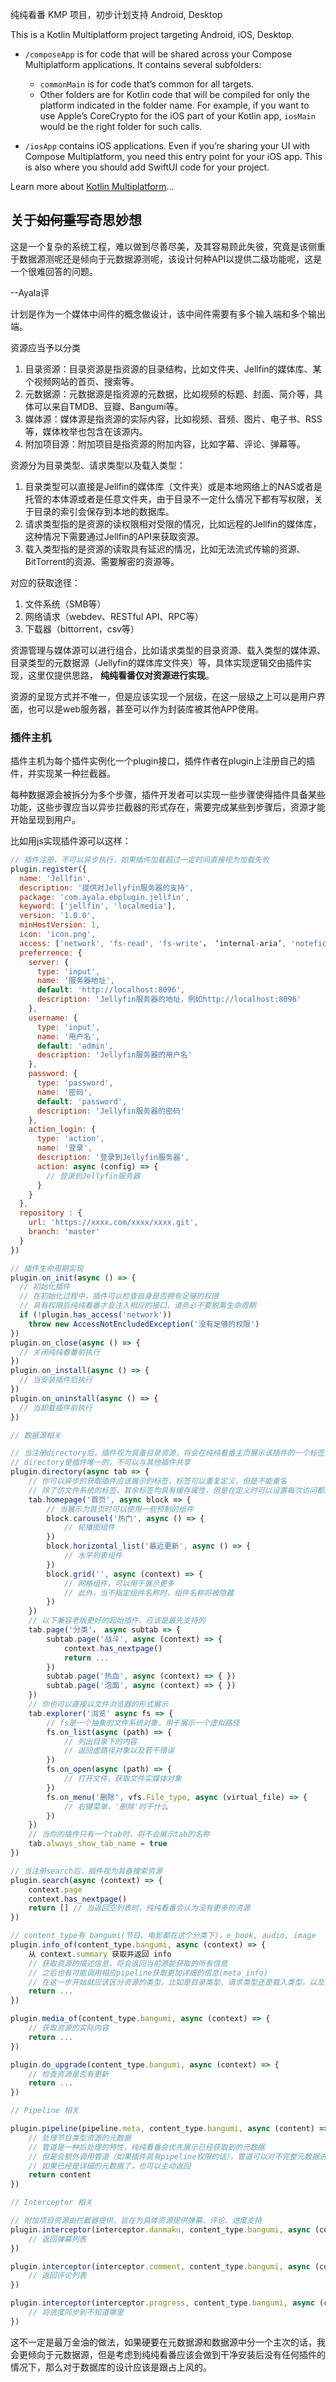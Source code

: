 纯纯看番 KMP 项目，初步计划支持 Android, Desktop

This is a Kotlin Multiplatform project targeting Android, iOS, Desktop.

* `/composeApp` is for code that will be shared across your Compose Multiplatform applications.
  It contains several subfolders:
    - `commonMain` is for code that’s common for all targets.
    - Other folders are for Kotlin code that will be compiled for only the platform indicated in the folder name.
      For example, if you want to use Apple’s CoreCrypto for the iOS part of your Kotlin app,
      `iosMain` would be the right folder for such calls.

* `/iosApp` contains iOS applications. Even if you’re sharing your UI with Compose Multiplatform,
  you need this entry point for your iOS app. This is also where you should add SwiftUI code for your project.


Learn more about [Kotlin Multiplatform](https://www.jetbrains.com/help/kotlin-multiplatform-dev/get-started.html)…

## 关于~~如何重写~~奇思妙想

这是一个复杂的系统工程，难以做到尽善尽美，及其容易顾此失彼，究竟是该侧重于数据源测呢还是倾向于元数据源测呢，该设计何种API以提供二级功能呢，这是一个很难回答的问题。

--Ayala评

计划是作为一个媒体中间件的概念做设计，该中间件需要有多个输入端和多个输出端。

资源应当予以分类

1. 目录资源：目录资源是指资源的目录结构，比如文件夹、Jellfin的媒体库、某个视频网站的首页、搜索等。
2. 元数据源：元数据源是指资源的元数据，比如视频的标题、封面、简介等，具体可以来自TMDB、豆瓣、Bangumi等。
3. 媒体源：媒体源是指资源的实际内容，比如视频、音频、图片、电子书、RSS等，媒体枚举也包含在该源内。
4. 附加项目源：附加项目是指资源的附加内容，比如字幕、评论、弹幕等。

资源分为目录类型、请求类型以及载入类型：

1. 目录类型可以直接是Jellfin的媒体库（文件夹）或是本地网络上的NAS或者是托管的本体源或者是任意文件夹，由于目录不一定什么情况下都有写权限，关于目录的索引会保存到本地的数据库。
2. 请求类型指的是资源的读权限相对受限的情况，比如远程的Jellfin的媒体库，这种情况下需要通过Jellfin的API来获取资源。
3. 载入类型指的是资源的读取具有延迟的情况，比如无法流式传输的资源、BitTorrent的资源、需要解密的资源等。

对应的获取途径：

1. 文件系统（SMB等）
2. 网络请求（webdev、RESTful API、RPC等）
3. 下载器（bittorrent，csv等）

资源管理与媒体源可以进行组合，比如请求类型的目录资源、载入类型的媒体源、目录类型的元数据源（Jellyfin的媒体库文件夹）等，具体实现逻辑交由插件实现，这里仅提供思路，
**纯纯看番仅对资源进行实现**。

资源的呈现方式并不唯一，但是应该实现一个层级，在这一层级之上可以是用户界面，也可以是web服务器，甚至可以作为封装库被其他APP使用。

### 插件主机

插件主机为每个插件实例化一个plugin接口，插件作者在plugin上注册自己的插件，并实现某一种拦截器。

每种数据源会被拆分为多个步骤，插件开发者可以实现一些步骤使得插件具备某些功能，这些步骤应当以异步拦截器的形式存在，需要完成某些到步骤后，资源才能开始呈现到用户。

比如用js实现插件源可以这样：

```js
// 插件注册，不可以异步执行，如果插件加载超过一定时间直接视为加载失败
plugin.register({
  name: 'Jellfin',
  description: '提供对Jellyfin服务器的支持',
  package: 'com.ayala.ebplugin.jellfin',
  keyword: ['jellfin', 'localmedia'],
  version: '1.0.0',
  minHostVersion: 1,
  icon: 'icon.png',
  access: ['network', 'fs-read', 'fs-write'， ‘internal-aria’, 'notefication'， 'webview'， 'uri', 'pipeline', 'interceptor'],
  preferrence: {
    server: {
      type: 'input',
      name: '服务器地址',
      default: 'http://localhost:8096',
      description: 'Jellyfin服务器的地址，例如http://localhost:8096'
    },
    username: {
      type: 'input',
      name: '用户名',
      default: 'admin',
      description: 'Jellyfin服务器的用户名'
    },
    password: {
      type: 'password',
      name: '密码',
      default: 'password',
      description: 'Jellyfin服务器的密码'
    },
    action_login: {
      type: 'action',
      name: '登录',
      description: '登录到Jellyfin服务器',
      action: async (config) => {
        // 登录到Jellyfin服务器
      }
    }
  },
  repository : {
    url: 'https://xxxx.com/xxxx/xxxx.git',
    branch: 'master'
  }
})

// 插件生命周期实现
plugin.on_init(async () => {
  // 初始化插件
  // 在初始化过程中，插件可以检查自身是否拥有足够的权限
  // 具有权限后纯纯看番才会注入相应的接口，请务必不要脱离生命周期
  if (!plugin.has_access('network'))
    throw new AccessNotEncludedException('没有足够的权限')
})
plugin.on_close(async () => {
  // 关闭纯纯看番前执行
})
plugin.on_install(async () => {
  // 当安装插件后执行
})
plugin.on_uninstall(async () => {
  // 当卸载插件前执行
})

// 数据源相关

// 当注册directory后，插件视为具备目录资源，将会在纯纯看番主页展示该插件的一个标签页
// directory是插件唯一的，不可以与其他插件共享
plugin.directory(async tab => {
    // 你可以异步的获取插件应该展示的标签，标签可以重复定义，但是不能重名
    // 除了仿文件系统的标签，其余标签均具有缓存属性，但是在定义时可以设置每次访问都刷新
    tab.homepage('首页', async block => {
        // 当展示为首页时可以使用一些预制的组件
        block.carousel('热门', async () => {
            // 轮播图组件
        })
        block.horizontal_list('最近更新', async () => {
            // 水平列表组件
        })
        block.grid('', async (context) => {
            // 网格组件，可以用于展示更多
            // 此外，当不指定组件名称时，组件名称将被隐藏
        })
    })
    // 以下兼容老版更好的起始插件，应该是最先支持的
    tab.page('分类'， async subtab => {
        subtab.page('战斗', async (context) => {
            context.has_nextpage()
            return ...
        })
        subtab.page('热血', async (context) => { })
        subtab.page('泡面', async (context) => { })
    })
    // 你也可以直接以文件浏览器的形式展示
    tab.explorer('浏览' async fs => {
        // fs是一个抽象的文件系统对象，用于展示一个虚拟路径
        fs.on_list(async (path) => {
            // 列出目录下的内容
            // 返回虚路径对象以及若干错误
        })
        fs.on_open(async (path) => {
            // 打开文件，获取文件实媒体对象
        })
        fs.on_menu('删除', vfs.File_type, async (virtual_file) => {
            // 右键菜单，'删除'时干什么
        })
    })
    // 当你的插件只有一个tab时，将不会展示tab的名称
    tab.always_show_tab_name = true
})

// 当注册search后，插件视为具备搜索资源
plugin.search(async (context) => {
    context.page
    context.has_nextpage()
    return [] // 当返回空列表时，纯纯看番会认为没有更多的资源
})

// content_type有 bangumi(节目、电影都在这个分类下)，e_book, audio, image
plugin.info_of(content_type.bangumi, async (context) => {
    从 context.summary 获取并返回 info
    // 获取资源的描述信息，将会返回当前源能获取的所有信息
    // 之后也有可能调用相应pipeline获取更加详细的信息(meta_info)
    // 在这一步开始就应该区分资源的类型，比如是目录类型、请求类型还是载入类型，以及资源是否可以访问
    return ...
})

plugin.media_of(content_type.bangumi, async (context) => {
    // 获取资源的实际内容
    return ...
})

plugin.do_upgrade(content_type.bangumi, async (context) => {
    // 检查资源是否有更新
    return ...
})

// Pipeline 相关

plugin.pipeline(pipeline.meta, content_type.bangumi, async (content) => {
    // 处理节目类型资源的元数据
    // 管道是一种后处理的特性，纯纯看番会优先展示已经获取到的元数据
    // 但是会额外调用管道（如果插件具有pipeline权限的话），管道可以对不完整元数据进行处理
    // 如果已经是详细的元数据了，也可以主动返回
    return content
})

// Interceptor 相关

// 附加项目资源由拦截器提供，旨在为具体资源提供弹幕、评论、进度支持
plugin.interceptor(interceptor.danmaku, content_type.bangumi, async (context) => {
    // 返回弹幕列表
})

plugin.interceptor(interceptor.comment, content_type.bangumi, async (context) => {
    // 返回评论列表
})

plugin.interceptor(interceptor.progress, content_type.bangumi, async (context) => {
    // 将进度同步到不知道哪里
})

```

这不一定是最万金油的做法，如果硬要在元数据源和数据源中分一个主次的话，我会更倾向于元数据源，但是考虑到纯纯看番应该会做到干净安装后没有任何插件的情况下，那么对于数据库的设计应该是跟占上风的。
